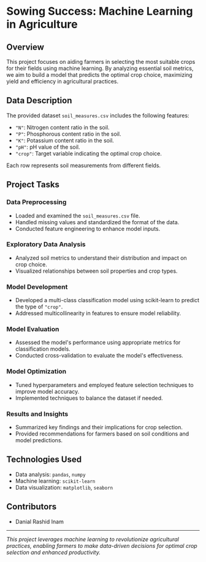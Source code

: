 # Sowing Success: Machine Learning in Agriculture

## Overview

This project focuses on aiding farmers in selecting the most suitable crops for their fields using machine learning. By analyzing essential soil metrics, we aim to build a model that predicts the optimal crop choice, maximizing yield and efficiency in agricultural practices.

## Data Description

The provided dataset `soil_measures.csv` includes the following features:

- `"N"`: Nitrogen content ratio in the soil.
- `"P"`: Phosphorous content ratio in the soil.
- `"K"`: Potassium content ratio in the soil.
- `"pH"`: pH value of the soil.
- `"crop"`: Target variable indicating the optimal crop choice.

Each row represents soil measurements from different fields.

## Project Tasks

### Data Preprocessing
- Loaded and examined the `soil_measures.csv` file.
- Handled missing values and standardized the format of the data.
- Conducted feature engineering to enhance model inputs.

### Exploratory Data Analysis
- Analyzed soil metrics to understand their distribution and impact on crop choice.
- Visualized relationships between soil properties and crop types.

### Model Development
- Developed a multi-class classification model using scikit-learn to predict the type of `"crop"`.
- Addressed multicollinearity in features to ensure model reliability.

### Model Evaluation
- Assessed the model's performance using appropriate metrics for classification models.
- Conducted cross-validation to evaluate the model's effectiveness.

### Model Optimization
- Tuned hyperparameters and employed feature selection techniques to improve model accuracy.
- Implemented techniques to balance the dataset if needed.

### Results and Insights
- Summarized key findings and their implications for crop selection.
- Provided recommendations for farmers based on soil conditions and model predictions.

## Technologies Used
- Data analysis: `pandas`, `numpy`
- Machine learning: `scikit-learn`
- Data visualization: `matplotlib`, `seaborn`

## Contributors
- Danial Rashid Inam

---

*This project leverages machine learning to revolutionize agricultural practices, enabling farmers to make data-driven decisions for optimal crop selection and enhanced productivity.*
